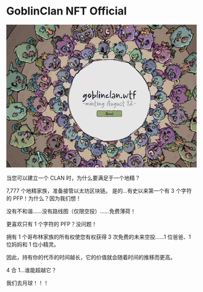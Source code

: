 # GoblinClan NFT Official

![NFT](20220901170511.jpg)

当您可以建立一个 CLAN 时，为什么要满足于一个地精？

7,777 个地精家族，准备接管以太坊区块链。
是的...有史以来第一个有 3 个字符的 PFP！为什么？因为我们想！

没有不和谐......没有路线图（仅限空投）......免费薄荷！

更喜欢只有 1 个字符的 PFP？没问题！

拥有 1 个哥布林家族的所有权使您有权获得 3 次免费的未来空投……1 位爸爸、1 位妈妈和 1 位小精灵。

因此，持有你的代币的时间越长，它的价值就会随着时间的推移而更高。

4 合 1...谁能超越它？

我们去月球！！！
